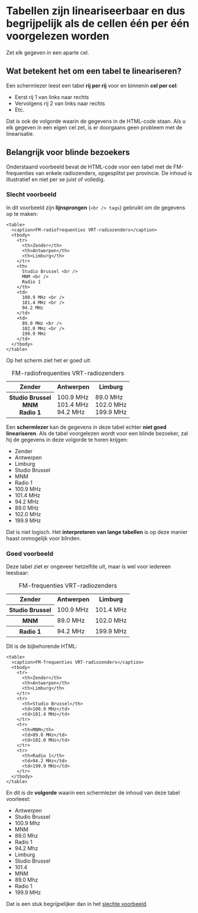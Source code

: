 # Tabellen zijn lineariseerbaar en dus begrijpelijk als de cellen één per één voorgelezen worden

Zet elk gegeven in een aparte cel.

## Wat betekent het om een tabel te lineariseren?

Een schermlezer leest een tabel **rij per rij** voor en binnenin **cel per cel**:

- Eerst rij 1 van links naar rechts
- Vervolgens rij 2 van links naar rechts
- Etc.

Dat is ook de volgorde waarin de gegevens in de HTML-code staan. Als u elk gegeven in een eigen cel zet, is er doorgaans geen probleem met de linearisatie.

## Belangrijk voor blinde bezoekers

Onderstaand voorbeeld bevat de HTML-code voor een tabel met de FM-frequenties van enkele radiozenders, opgesplitst per provincie. De inhoud is illustratief en niet per se juist of volledig.

### Slecht voorbeeld

In dit voorbeeld zijn **lijnsprongen** (`<br /> tags`) gebruikt om de gegevens op te maken:

    <table>
      <caption>FM-radiofrequenties VRT-radiozenders</caption>
      <tbody>
        <tr>
          <th>Zender</th>
          <th>Antwerpen</th>
          <th>Limburg</th>
        </tr>
        <th>
          Studio Brussel <br />
          MNM <br />
          Radio 1
        </th>
        <td>
          100.9 MHz <br />
          101.4 MHz <br />
          94.2 MHz
        </td>
        <td>
          89.0 MHz <br />
          102.0 MHz <br />
          199.9 MHz
        </td>
      </tbody>
    </table>

Op het scherm ziet het er goed uit:

<table>
  <caption>FM-radiofrequenties VRT-radiozenders</caption>
  <tbody>
    <tr>
      <th>Zender</th>
      <th>Antwerpen</th>
      <th>Limburg</th>
    </tr>
    <th>
      Studio Brussel <br />
      MNM <br />
      Radio 1
    </th>
    <td>
      100.9 MHz <br />
      101.4 MHz <br />
      94.2 MHz
    </td>
    <td>
      89.0 MHz <br />
      102.0 MHz <br />
      199.9 MHz
    </td>
  </tbody>
</table>

Een **schermlezer** kan de gegevens in deze tabel echter **niet goed lineariseren**. Als de tabel voorgelezen wordt voor een blinde bezoeker, zal hij de gegevens in deze volgorde te horen krijgen:

- Zender
- Antwerpen
- Limburg
- Studio Brussel
- MNM
- Radio 1
- 100.9 MHz
- 101.4 MHz
- 94.2 MHz
- 89.0 MHz
- 102.0 MHz
- 199.9 MHz

Dat is niet logisch. Het **interpreteren van lange tabellen** is op deze manier haast onmogelijk voor blinden.

### Goed voorbeeld

Deze tabel ziet er ongeveer hetzelfde uit, maar is wel voor iedereen leesbaar:

<table>
  <caption>FM-frequenties VRT-radiozenders</caption>
  <tbody>
    <tr>
      <th>Zender</th>
      <th>Antwerpen</th>
      <th>Limburg</th>
    </tr>
    <tr>
      <th>Studio Brussel</th>
      <td>100.9 MHz</td>
      <td>101.4 MHz</td>
    </tr>
    <tr>
      <th>MNM</th>
      <td>89.0 MHz</td>
      <td>102.0 MHz</td>
    </tr>
    <tr>
      <th>Radio 1</th>
      <td>94.2 MHz</td>
      <td>199.9 MHz</td>
    </tr>
  </tbody>
</table>

Dit is de bijbehorende HTML:

    <table>
      <caption>FM-frequenties VRT-radiozenders</caption>
      <tbody>
        <tr>
          <th>Zender</th>
          <th>Antwerpen</th>
          <th>Limburg</th>
        </tr>
        <tr>
          <th>Studio Brussel</th>
          <td>100.9 MHz</td>
          <td>101.4 MHz</td>
        </tr>
        <tr>
          <th>MNM</th>
          <td>89.0 MHz</td>
          <td>102.0 MHz</td>
        </tr>
        <tr>
          <th>Radio 1</th>
          <td>94.2 MHz</td>
          <td>199.9 MHz</td>
        </tr>
      </tbody>
    </table>

En dit is de **volgorde** waarin een schermlezer de inhoud van deze tabel voorleest:

- Antwerpen
- Studio Brussel
- 100.9 Mhz
- MNM
- 89.0 Mhz
- Radio 1
- 94.2 Mhz
- Limburg
- Studio Brussel
- 101.4
- MNM
- 89.0 Mhz
- Radio 1
- 199.9 MHz

Dat is een stuk begrijpelijker dan in het [slechte voorbeeld](#slechtvoorbeeld).
